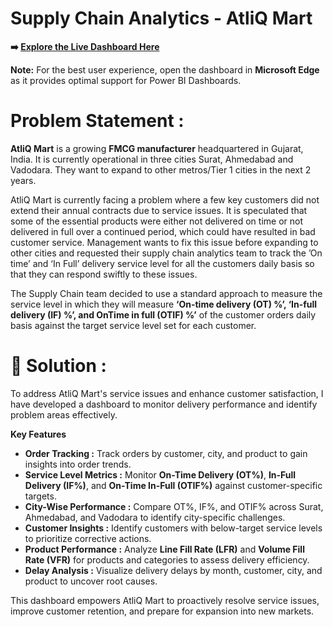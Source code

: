 # Supply Chain Analytics - AtliQ Mart
**➡️ [Explore the Live Dashboard Here](https://app.powerbi.com/view?r=eyJrIjoiNjIyZjI4M2QtNWViOC00YzE4LWE2OGItZGM0NmEzNzFlN2ZhIiwidCI6ImM2ZTU0OWIzLTVmNDUtNDAzMi1hYWU5LWQ0MjQ0ZGM1YjJjNCJ9)**

**Note:** For the best user experience, open the dashboard in **Microsoft Edge** as it provides optimal support for Power BI Dashboards.

# **Problem Statement :**  

**AtliQ Mart** is a growing **FMCG manufacturer** headquartered in Gujarat, India. It is currently operational in three cities Surat, Ahmedabad and Vadodara. They want to expand to other metros/Tier 1 cities in the next 2 years.

AtliQ Mart is currently facing a problem where a few key customers did not extend their annual contracts due to service issues. It is speculated that some of the essential products were either not delivered on time or not delivered in full over a continued period, which could have resulted in bad customer service. Management wants to fix this issue before expanding to other cities and requested their supply chain analytics team to track the ’On time’ and ‘In Full’ delivery service level for all the customers daily basis so that they can respond swiftly to these issues.

The Supply Chain team decided to use a standard approach to measure the service level in which they will measure **‘On-time delivery (OT) %’, ‘In-full delivery (IF) %’, and OnTime in full (OTIF) %’** of the customer orders daily basis against the target service level set for each customer.


# **🌟 Solution :**  

To address AtliQ Mart's service issues and enhance customer satisfaction, I have developed a dashboard to monitor delivery performance and identify problem areas effectively.

**Key Features**  

- **Order Tracking :**  Track orders by customer, city, and product to gain insights into order trends.
- **Service Level Metrics :**  Monitor **On-Time Delivery (OT%)**, **In-Full Delivery (IF%)**, and **On-Time In-Full (OTIF%)** against customer-specific targets.
- **City-Wise Performance :**  Compare OT%, IF%, and OTIF% across Surat, Ahmedabad, and Vadodara to identify city-specific challenges.  
- **Customer Insights :**  Identify customers with below-target service levels to prioritize corrective actions.  
- **Product Performance :**  Analyze **Line Fill Rate (LFR)** and **Volume Fill Rate (VFR)** for products and categories to assess delivery efficiency.  
- **Delay Analysis :**  Visualize delivery delays by month, customer, city, and product to uncover root causes.  

This dashboard empowers AtliQ Mart to proactively resolve service issues, improve customer retention, and prepare for expansion into new markets.
